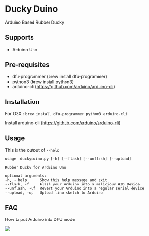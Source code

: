 # Ducky Duino
Arduino Based Rubber Ducky

## Supports
- Arduino Uno

## Pre-requisites
- dfu-programmer (brew install dfu-programmer)
- python3 (brew install python3)
- arduino-cli (https://github.com/arduino/arduino-cli)

## Installation
For OSX : `brew install dfu-programmer python3 arduino-cli`

Install arduino-cli (https://github.com/arduino/arduino-cli)

## Usage
This is the output of `--help`

    usage: duckyduino.py [-h] [--flash] [--unflash] [--upload]

    Rubber Ducky for Arduino Uno

    optional arguments:
    -h, --help      Show this help message and exit
    --flash, -f     Flash your Arduino into a malicious HID Device
    --unflash, -uf  Revert your Arduino into a regular serial device
    --upload, -up   Upload .ino sketch to Arduino

## FAQ
How to put Arduino into DFU mode 

![](https://i.imgur.com/gVLYeHZ.jpg)




